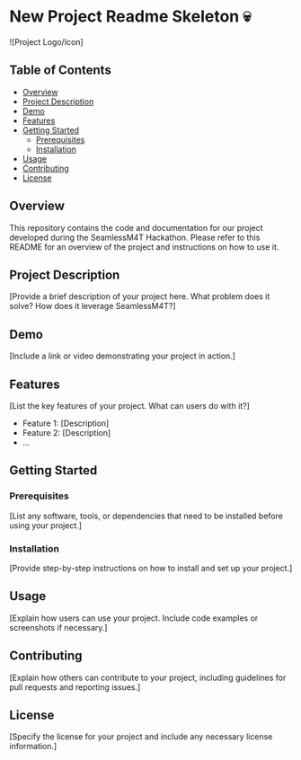 # New Project Readme Skeleton 💀

![Project Logo/Icon]

## Table of Contents
- [Overview](#overview)
- [Project Description](#project-description)
- [Demo](#demo)
- [Features](#features)
- [Getting Started](#getting-started)
  - [Prerequisites](#prerequisites)
  - [Installation](#installation)
- [Usage](#usage)
- [Contributing](#contributing)
- [License](#license)

## Overview

This repository contains the code and documentation for our project developed during the SeamlessM4T Hackathon. Please refer to this README for an overview of the project and instructions on how to use it.

## Project Description

[Provide a brief description of your project here. What problem does it solve? How does it leverage SeamlessM4T?]

## Demo

[Include a link or video demonstrating your project in action.]

## Features

[List the key features of your project. What can users do with it?]

- Feature 1: [Description]
- Feature 2: [Description]
- ...

## Getting Started

### Prerequisites

[List any software, tools, or dependencies that need to be installed before using your project.]

### Installation

[Provide step-by-step instructions on how to install and set up your project.]

## Usage

[Explain how users can use your project. Include code examples or screenshots if necessary.]

## Contributing

[Explain how others can contribute to your project, including guidelines for pull requests and reporting issues.]

## License

[Specify the license for your project and include any necessary license information.]

